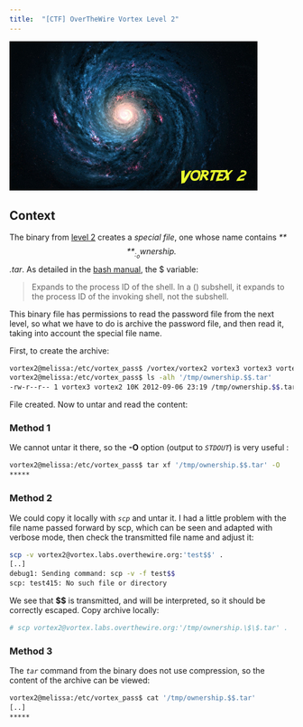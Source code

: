 ```yaml
---
title:  "[CTF] OverTheWire Vortex Level 2"
---
```


![Logo](/assets/images/vortex2.png)

## Context
The binary from [level 2](http://overthewire.org/wargames/vortex/vortex2.html) creates a _special file_, one whose name contains _**$$**_: _ownership.$$.tar_. As detailed in the [bash manual](https://www.gnu.org/software/bash/manual/html_node/Special-Parameters.html#Special-Parameters), the $ variable:
> Expands to the process ID of the shell. In a () subshell, it expands to the process ID of the invoking shell, not the subshell.

This binary file has permissions to read the password file from the next level, so what we have to do is archive the password file, and then read it, taking into account the special file name.

First, to create the archive:
```bash
vortex2@melissa:/etc/vortex_pass$ /vortex/vortex2 vortex3 vortex3 vortex3
vortex2@melissa:/etc/vortex_pass$ ls -alh '/tmp/ownership.$$.tar'
-rw-r--r-- 1 vortex3 vortex2 10K 2012-09-06 23:19 /tmp/ownership.$$.tar
```

File created. Now to untar and read the content: 

### Method 1

We cannot untar it there, so the **-O** option (output to _`STDOUT`_) is very useful :
```bash
vortex2@melissa:/etc/vortex_pass$ tar xf '/tmp/ownership.$$.tar' -O
*****
```

### Method 2

We could copy it locally with _`scp`_ and untar it. I had a little problem with the file name passed forward by scp, which can be seen and adapted with verbose mode, then check the transmitted file name and adjust it:
```bash
scp -v vortex2@vortex.labs.overthewire.org:'test$$' .
[..]
debug1: Sending command: scp -v -f test$$
scp: test415: No such file or directory
```

We see that **$$** is transmitted,  and will be interpreted, so it should be correctly escaped. Copy archive locally:
```bash
# scp vortex2@vortex.labs.overthewire.org:'/tmp/ownership.\$\$.tar' .
```

### Method 3
The _`tar`_ command from the binary does not use compression, so the content of the archive can be viewed: 
```bash
vortex2@melissa:/etc/vortex_pass$ cat '/tmp/ownership.$$.tar'
[..]
*****
```
